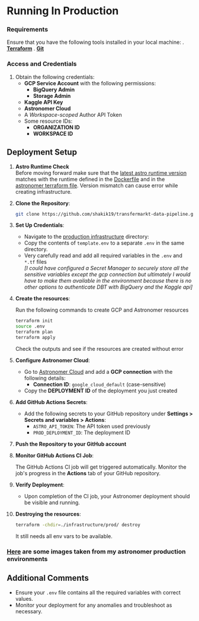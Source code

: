 # Running In Production

### Requirements
Ensure that you have the following tools installed in your local machine:
. **[Terraform](https://developer.hashicorp.com/terraform/tutorials/aws-get-started/install-cli)**
. **[Git](https://git-scm.com/book/en/v2/Getting-Started-Installing-Git)**
<!-- . **[GitHub CLI (`gh`)](https://cli.github.com/manual/installation)** -->

### Access and Credentials
1. Obtain the following credentials:
    - **GCP Service Account** with the following permissions:
        - **BigQuery Admin**
        - **Storage Admin**
    - **Kaggle API Key**
    - **Astronomer Cloud**
    - A *Workspace-scoped* Author API Token
    - Some resource IDs:
        - **ORGANIZATION ID**
        - **WORKSPACE ID**

## Deployment Setup
1. **Astro Runtime Check**  
    Before moving forward make sure that the [latest astro runtime version](https://www.astronomer.io/docs/astro/runtime-release-notes) matches with the runtime defined in the [Dockerfile](../Dockerfile) and in the [astronomer terraform file](../infrastructure/prod/astronomer.tf). Version mismatch can cause error while creating infrastructure.

2. **Clone the Repository**:
      ```sh
      git clone https://github.com/shakik19/transfermarkt-data-pipeline.git
      ```

3. **Set Up Credentials**:
   - Navigate to the [production infrastructure](../infrastructure/prod/) directory:
   - Copy the contents of `template.env` to a separate `.env` in the same directory.
   - Very carefully read and add all required variables in the `.env` and `*.tf` files  
   *[I could have configured a Secret Manager to securely store all the sensitive variables except the gcp connection but ultimately I would have to make them available in the environment because there is no other options to authenticate DBT with BigQuery and the Kaggle api]*

4. **Create the resources**:
  
    Run the following commands to create GCP and Astronomer resources
    ```bash
    terraform init
    source .env
    terraform plan
    terraform apply
    ```
    Check the outputs and see if the resources are created without error 

5. **Configure Astronomer Cloud**:
    - Go to [Astronomer Cloud](https://cloud.astronomer.io) and add a **GCP connection** with the following details:
      - **Connection ID**: `google_cloud_default` (case-sensitive)
    - Copy the **DEPLOYMENT ID** of the deployment you just created
6. **Add GitHub Actions Secrets**:
    - Add the following secrets to your GitHub repository under **Settings > Secrets and variables > Actions**:
      - `ASTRO_API_TOKEN`: The API token used previously
      - `PROD_DEPLOYMENT_ID`: The deployment ID

7. **Push the Repository to your GitHub account**

8. **Monitor GitHub Actions CI Job**:
 
    The GitHub Actions CI job will get triggered automatically. Monitor the job's progress in the **Actions** tab of your GitHub repository.

9. **Verify Deployment**:
    - Upon completion of the CI job, your Astronomer deployment should be visible and running.

10.  **Destroying the resources**:
      ```bash
      terraform -chdir=./infrastructure/prod/ destroy
      ```
      It still needs all env vars to be available.

### [Here](../assets/airflow/) are some images taken from my astronomer production environments 

## Additional Comments
- Ensure your `.env` file contains all the required variables with correct values.
- Monitor your deployment for any anomalies and troubleshoot as necessary.